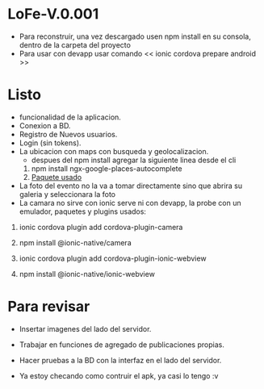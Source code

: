 # LoFe-V.0.001
* Para reconstruir, una vez descargado usen npm install en su consola, dentro de la carpeta del proyecto
* Para usar con devapp usar comando << ionic cordova prepare android >>

# Listo

* funcionalidad de la aplicacion.
* Conexion a BD.
* Registro de Nuevos usuarios.
* Login (sin tokens).
* La ubicacion con maps con busqueda y geolocalizacion.
  *  despues del npm install agregar la siguiente linea desde el cli
  1. npm install ngx-google-places-autocomplete
  2. [Paquete usado](https://www.npmjs.com/package/ngx-google-places-autocomplete)
 * La foto del evento no la va a tomar directamente sino que abrira su galeria y seleccionara la foto
  * La camara no sirve con ionic serve ni con devapp, la probe con un emulador, paquetes y plugins usados:
  
  1. ionic cordova plugin add cordova-plugin-camera
  2. npm install @ionic-native/camera

  3. ionic cordova plugin add cordova-plugin-ionic-webview
  4. npm install @ionic-native/ionic-webview

# Para revisar

* Insertar imagenes del lado del servidor.
* Trabajar en funciones de agregado de publicaciones propias.
* Hacer pruebas a la BD con la interfaz en el lado del servidor.

* Ya estoy checando como contruir el apk, ya casi lo tengo :v
